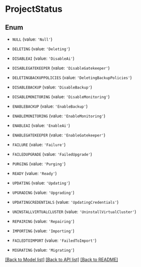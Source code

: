 # ProjectStatus


## Enum

* `NULL` (value: `'Null'`)

* `DELETING` (value: `'Deleting'`)

* `DISABLEAI` (value: `'DisableAi'`)

* `DISABLEGATEKEEPER` (value: `'DisableGatekeeper'`)

* `DELETINGBACKUPPOLICIES` (value: `'DeletingBackupPolicies'`)

* `DISABLEBACKUP` (value: `'DisableBackup'`)

* `DISABLEMONITORING` (value: `'DisableMonitoring'`)

* `ENABLEBACKUP` (value: `'EnableBackup'`)

* `ENABLEMONITORING` (value: `'EnableMonitoring'`)

* `ENABLEAI` (value: `'EnableAi'`)

* `ENABLEGATEKEEPER` (value: `'EnableGatekeeper'`)

* `FAILURE` (value: `'Failure'`)

* `FAILEDUPGRADE` (value: `'FailedUpgrade'`)

* `PURGING` (value: `'Purging'`)

* `READY` (value: `'Ready'`)

* `UPDATING` (value: `'Updating'`)

* `UPGRADING` (value: `'Upgrading'`)

* `UPDATINGCREDENTIALS` (value: `'UpdatingCredentials'`)

* `UNINSTALLVIRTUALCLUSTER` (value: `'UninstallVirtualCluster'`)

* `REPAIRING` (value: `'Repairing'`)

* `IMPORTING` (value: `'Importing'`)

* `FAILEDTOIMPORT` (value: `'FailedToImport'`)

* `MIGRATING` (value: `'Migrating'`)

[[Back to Model list]](../README.md#documentation-for-models) [[Back to API list]](../README.md#documentation-for-api-endpoints) [[Back to README]](../README.md)


